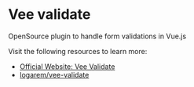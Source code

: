 # Vee validate

OpenSource plugin to handle form validations in Vue.js

Visit the following resources to learn more:

- [Official Website: Vee Validate](https://vee-validate.logaretm.com/v4/)
- [logarem/vee-validate](https://github.com/logaretm/vee-validate)
